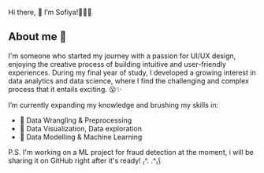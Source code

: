 Hi there, 👋 I’m Sofiya!🙆‍♀️💫

## About me 👀 
I'm someone who started my journey with a passion for UI/UX design, enjoying the creative process of building intuitive and user-friendly experiences. During my final year of study, I developed a growing interest in data analytics and data science, where I find the challenging and complex process that it entails exciting. 😮✨  

I’m currently expanding my knowledge and brushing my skills in: 
- 🌱 Data Wrangling & Preprocessing
- 🍄 Data Visualization, Data exploration
- 🌷 Data Modelling & Machine Learning

P.S. I'm working on a ML project for fraud detection at the moment, i will be sharing it on GitHub right after it's ready! ₍^. .^₎⟆ 
  

<!---
sofiya-medyamin/sofiya-medyamin is a ✨ special ✨ repository because its `README.md` (this file) appears on your GitHub profile.
You can click the Preview link to take a look at your changes.
--->
